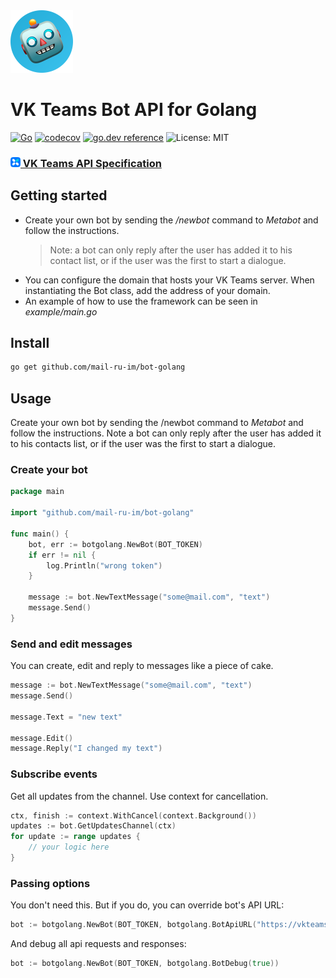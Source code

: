 <img src="logo_bot.png" width="100" height="100">

# VK Teams Bot API for Golang
[![Go](https://github.com/mail-ru-im/bot-golang/actions/workflows/go.yml/badge.svg)](https://github.com/mail-ru-im/bot-golang/actions/workflows/go.yml)
[![codecov](https://codecov.io/github/mail-ru-im/bot-golang/graph/badge.svg?token=0HX8DY24SR)](https://codecov.io/github/mail-ru-im/bot-golang)
[![go.dev reference](https://img.shields.io/badge/go.dev-reference-007d9c?logo=go&logoColor=white&style=flat)](https://pkg.go.dev/github.com/mail-ru-im/bot-golang)
![License: MIT](https://img.shields.io/badge/License-MIT-blue.svg)

### [<img src="logo_msg.png" width="16"> VK Teams API Specification](https://teams.vk.com/botapi/)

## Getting started

* Create your own bot by sending the _/newbot_ command to _Metabot_ and follow the instructions.
    >Note: a bot can only reply after the user has added it to his contact list, or if the user was the first to start a dialogue.
* You can configure the domain that hosts your VK Teams server. When instantiating the Bot class, add the address of your domain.
* An example of how to use the framework can be seen in _example/main.go_

## Install
```bash
go get github.com/mail-ru-im/bot-golang
```

## Usage

Create your own bot by sending the /newbot command to _Metabot_ and follow the instructions.
Note a bot can only reply after the user has added it to his contacts list, or if the user was the first to start a dialogue.

### Create your bot

```go
package main

import "github.com/mail-ru-im/bot-golang"

func main() {
    bot, err := botgolang.NewBot(BOT_TOKEN)
    if err != nil {
        log.Println("wrong token")
    }

    message := bot.NewTextMessage("some@mail.com", "text")
    message.Send()
}
```

### Send and edit messages

You can create, edit and reply to messages like a piece of cake.

```go
message := bot.NewTextMessage("some@mail.com", "text")
message.Send()

message.Text = "new text"

message.Edit()
message.Reply("I changed my text")
```

### Subscribe events

Get all updates from the channel. Use context for cancellation.

```go
ctx, finish := context.WithCancel(context.Background())
updates := bot.GetUpdatesChannel(ctx)
for update := range updates {
	// your logic here
}
```

### Passing options

You don't need this.
But if you do, you can override bot's API URL:

```go
bot := botgolang.NewBot(BOT_TOKEN, botgolang.BotApiURL("https://vkteams.com/bot/v1"))
```
And debug all api requests and responses:

```go
bot := botgolang.NewBot(BOT_TOKEN, botgolang.BotDebug(true))
```
